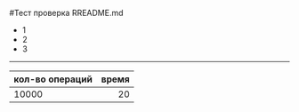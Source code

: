 #Тест 
проверка RREADME.md
* 1
* 2
* 3
---
кол-во операций | время
:---------------|------:
10000 | 20